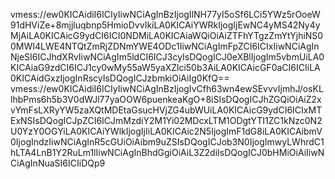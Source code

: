 vmess://ew0KICAidiI6ICIyIiwNCiAgInBzIjogIlNH77yI5oSf6LCi5YWz5rOoeW91dHViZe+8mjjluqbnp5HmioDvvIkiLA0KICAiYWRkIjogIjEwNC4yMS42Ny4yMjAiLA0KICAicG9ydCI6ICI0NDMiLA0KICAiaWQiOiAiZTFhYTgzZmYtYjhiNS00MWI4LWE4NTQtZmRjZDNmYWE4ODc1IiwNCiAgImFpZCI6ICIxIiwNCiAgInNjeSI6ICJhdXRvIiwNCiAgIm5ldCI6ICJ3cyIsDQogICJ0eXBlIjogIm5vbmUiLA0KICAiaG9zdCI6ICJ1cy0wMy55aW5yaXZlci50b3AiLA0KICAicGF0aCI6ICIiLA0KICAidGxzIjogInRscyIsDQogICJzbmkiOiAiIg0KfQ==
vmess://ew0KICAidiI6ICIyIiwNCiAgInBzIjogIvCfh63wn4ewSEvvvIjmhJ/osKLlhbPms6h5b3V0dWJl77yaOOW6puenkeaKgO+8iSIsDQogICJhZGQiOiAiZ2xvYmFsLXRyYW5zaXQtMDEtaGsucHVjZG4ubWUiLA0KICAicG9ydCI6ICIxMTExNSIsDQogICJpZCI6ICJmMzdiY2M1Yi02MDcxLTM1ODgtYTI1ZC1kNzc0N2U0YzY0OGYiLA0KICAiYWlkIjogIjIiLA0KICAic2N5IjogImF1dG8iLA0KICAibmV0IjogIndzIiwNCiAgInR5cGUiOiAibm9uZSIsDQogICJob3N0IjogImwyLWhrdC1hLTA4LnB1Y2RuLm1lIiwNCiAgInBhdGgiOiAiL3Z2diIsDQogICJ0bHMiOiAiIiwNCiAgInNuaSI6ICIiDQp9
